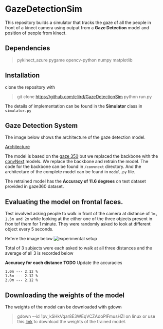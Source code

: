 # GazeDetectionSim
This repository builds a simulator that tracks the gaze of all the people in front of a kinect camera using output from a **Gaze Detection** model and position of people from kinect.

## Dependencies

>pykinect_azure
>pygame
>opencv-python
>numpy
>matplotlib

## Installation

clone the repository with
>git clone https://github.com/eliird/GazeDetectionSim
>python run.py

The details of implementation can be found in the **Simulator** class in `simulator.py`

## Gaze Detection System

The image below shows the architecture of the gaze detection model.

[Architecture](imgs/model_architecture.jpg)

The model is based on the [gaze 350](http://gaze360.csail.mit.edu/) but we replaced the backbone with the [convNext](https://github.com/facebookresearch/ConvNeXt) models. We replace the backbone and retrain the model. The code for the backbone can be found in `/convnext` directory. And the architecture of the complete model can be found in `model.py` file.

The retrained model has the **Accuracy of 11.6 degrees** on test dataset provided in gaze360 dataset.

## Evaluating the model on frontal faces.

Test involved asking people  to walk in front of the camera at distance of `1m, 1.5m and 2m` while looking at the either one of the three objects present in fron tof them for 1 minute. They were randomly asked to look at different object every 5 seconds.

Refere the image below
![experimental setup](imgs/frontFaceTest.jpg)

Total of 3 subjects were each asked to walk at all three distances and the average of all 3 is recorded below

**Accuracy for each distance**
**__TODO__** Update the accuracies
```
1.0m --- 2.12 %
1.5m --- 2.12 %
2.0m --- 2.12 %
```

## Downloading the weights of the model

The weights of the model can be downloaded with gdown

> gdown --id 1pv_kSHkVqar8E3WEqVCZAdoPlFmusHZl on linux
> or use this [link](https://drive.google.com/file/d/1pv_kSHkVqar8E3WEqVCZAdoPlFmusHZl/view?usp=drive_link) to download the weights of the trained model.  
